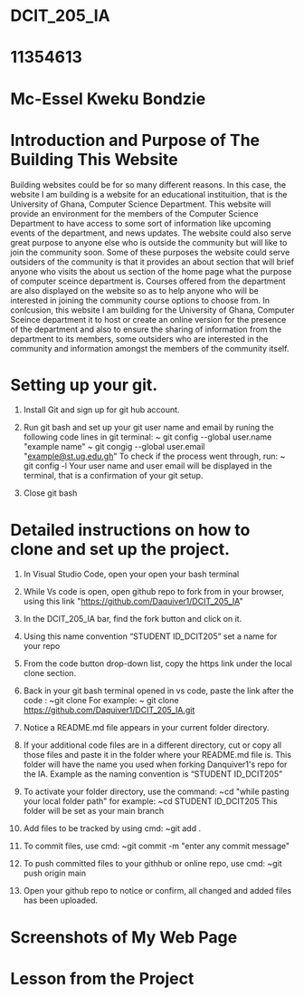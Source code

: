 # DCIT_205_IA
# 11354613
#  Mc-Essel Kweku Bondzie 

# Introduction and Purpose of The Building This Website
 Building websites could be for so many different reasons. In this case, the website I am building is a website for an educational instituition, that is the University of Ghana, Computer Science Department. This website will provide an environment for the members of the Computer Science Department to have access to some sort of information like upcoming events of the department, and news updates. The website could also serve great purpose to anyone else who is outside the community but will like to join the community soon. Some of these purposes the website could serve outsiders of the community is that it provides an about section that will brief anyone who visits the about us section of the home page what the purpose of computer sceince department is. Courses offered from the department are also displayed on the website so as to help anyone who will be interested in joining the community course options to choose from.
 In conlcusion, this website I am building for the University of Ghana, Computer Sceince department it to host or create an online version for the presence of the department and also to ensure the sharing of information from the department to its members, some outsiders who are interested in the community and information amongst the members of the community itself.  

# Setting up your git.
1. Install Git and sign up for git hub account.

2. Run git bash and set up your git user name and email by runing the following code lines in git terminal:
   ~ git config --global user.name "example name"
   ~ git congig --global user.email "example@st.ug.edu.gh"
      To check if the process went through, run:
   ~ git config -l
     Your user name and user email will be displayed in the terminal, that is a confirmation of your git setup.

3. Close git bash

# Detailed instructions on how to clone and set up the project.
 
1. In Visual Studio Code, open your open your bash terminal 

2. While Vs code is open, open github repo to fork  from in your browser, using this link "https://github.com/Daquiver1/DCIT_205_IA" 

3. In the DCIT_205_IA bar, find the fork button and click on it. 

4. Using this name convention “STUDENT ID_DCIT205” set a name for your repo

5. From the code button drop-down list, copy the https link under the local clone section.

6. Back in your git bash terminal opened in vs code, paste the link after the code :
      ~git clone
   For example:
      ~ git clone https://github.com/Daquiver1/DCIT_205_IA.git

7. Notice a README.md file appears in your current folder directory. 

8. If your additional code files are in a different directory, cut or copy all those files and paste it in the folder where your README.md file is. This folder will have the name you used when forking Danquiver1's repo for the IA. Example as the naming convention is “STUDENT ID_DCIT205”

8. To activate your folder directory, use the command:
   ~cd "while pasting your local folder path"
   for example:
   ~cd STUDENT ID_DCIT205
   This folder will be set as your main branch

9. Add files to be tracked by using cmd:
   ~git add .

10. To commit files, use cmd:
   ~git commit -m "enter any commit message"

11. To push committed files to your githhub or online repo, use cmd:
   ~git push origin main

12. Open your github repo to notice or confirm, all changed and added files has been uploaded.


# Screenshots of My Web Page

# Lesson from the Project
